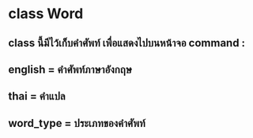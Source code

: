 # class Word
## class นี้มีไว้เก็บคำศัพท์ เพื่อแสดงไปบนหน้าจอ command : 
## english = คำศัพท์ภาษาอังกฤษ
## thai = คำแปล
## word_type = ประเภทของคำศัพท์
